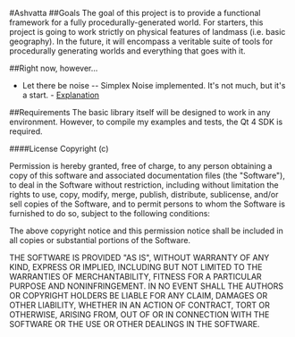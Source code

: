 #Ashvatta
##Goals
The goal of this project is to provide a functional framework for a fully procedurally-generated world.  For starters, this project is going to work strictly on physical features of landmass (i.e. basic geography).  In the future, it will encompass a veritable suite of tools for procedurally generating worlds and everything that goes with it.

##Right now, however...
+ Let there be noise -- Simplex Noise implemented.  It's not much, but it's a start.
                      - [Explanation](http://www.farfromrobots.com/2012/04/08/working-with-simplex-noise/)

##Requirements
The basic library itself will be designed to work in any environment.  However, to compile my examples and tests, the Qt 4 SDK is required.

####License
Copyright (c) <year> <copyright holders>

Permission is hereby granted, free of charge, to any person obtaining a copy of this software and associated documentation files (the "Software"), to deal in the Software without restriction, including without limitation the rights to use, copy, modify, merge, publish, distribute, sublicense, and/or sell copies of the Software, and to permit persons to whom the Software is furnished to do so, subject to the following conditions:

The above copyright notice and this permission notice shall be included in all copies or substantial portions of the Software.

THE SOFTWARE IS PROVIDED "AS IS", WITHOUT WARRANTY OF ANY KIND, EXPRESS OR IMPLIED, INCLUDING BUT NOT LIMITED TO THE WARRANTIES OF MERCHANTABILITY, FITNESS FOR A PARTICULAR PURPOSE AND NONINFRINGEMENT. IN NO EVENT SHALL THE AUTHORS OR COPYRIGHT HOLDERS BE LIABLE FOR ANY CLAIM, DAMAGES OR OTHER LIABILITY, WHETHER IN AN ACTION OF CONTRACT, TORT OR OTHERWISE, ARISING FROM, OUT OF OR IN CONNECTION WITH THE SOFTWARE OR THE USE OR OTHER DEALINGS IN THE SOFTWARE.
